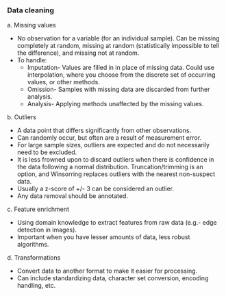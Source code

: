 ### Data cleaning

a. Missing values
- No observation for a variable (for an individual sample). Can be missing completely at random, missing at random (statistically impossible to tell the difference), and missing not at random.
- To handle:
    - Imputation- Values are filled in in place of missing data. Could use interpolation, where you choose from the discrete set of occurring values, or other methods.
    - Omission- Samples with missing data are discarded from further analysis.
    - Analysis- Applying methods unaffected by the missing values.

b. Outliers 
- A data point that differs significantly from other observations. 
- Can randomly occur, but often are a result of measurement error.
- For large sample sizes, outliers are expected and do not necessarily need to be excluded.
- It is less frowned upon to discard outliers when there is confidence in the data following a normal distribution. Truncation/trimming is an option, and Winsorring replaces outliers with the nearest non-suspect data.
- Usually a z-score of +/- 3 can be considered an outlier.
- Any data removal should be annotated.

c. Feature enrichment 
- Using domain knowledge to extract features from raw data (e.g.- edge detection in images).
- Important when you have lesser amounts of data, less robust algorithms.

d. Transformations 
- Convert data to another format to make it easier for processing.
- Can include standardizing data, character set conversion, encoding handling, etc.